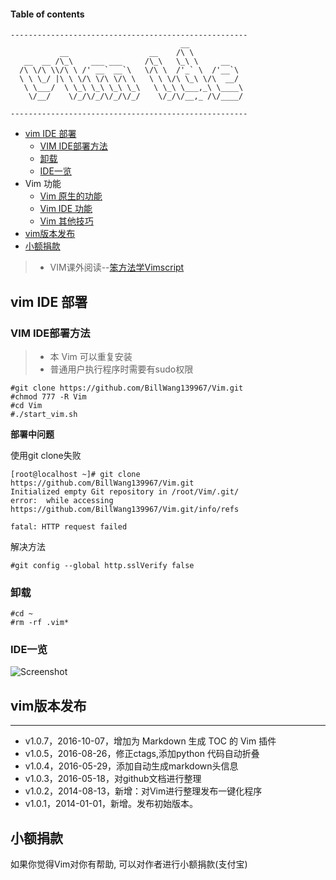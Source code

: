 #### Table of contents

```
-----------------------------------------------------
                                      __            
           __                  __    /\ \           
   __  __ /\_\    ___ ___     /\_\   \_\ \     __   
  /\ \/\ \\/\ \ /' __` __`\   \/\ \  /'_` \  /'__`\ 
  \ \ \_/ |\ \ \/\ \/\ \/\ \   \ \ \/\ \_\ \/\  __/ 
   \ \___/  \ \_\ \_\ \_\ \_\   \ \_\ \___,_\ \____\
    \/__/    \/_/\/_/\/_/\/_/    \/_/\/__,_ /\/____/

-----------------------------------------------------
```

* [vim IDE 部署](#vim-ide-部署)
	* [VIM IDE部署方法](#vim-ide部署方法)
	* [卸载](#卸载)
	* [IDE一览](#ide一览)
* Vim 功能 
    * [Vim 原生的功能](doc/vim.md)
    * [Vim IDE 功能](doc/ide.md)
    * [Vim 其他技巧](doc/skill.md)
* [vim版本发布](#vim版本发布)
* [小额捐款](#小额捐款)

> * VIM课外阅读--[笨方法学Vimscript](http://learnvimscriptthehardway.onefloweroneworld.com/)

## vim IDE 部署

### VIM IDE部署方法

> * 本 Vim 可以重复安装
> * 普通用户执行程序时需要有sudo权限

```
#git clone https://github.com/BillWang139967/Vim.git
#chmod 777 -R Vim
#cd Vim
#./start_vim.sh
```
**部署中问题**

使用git clone失败

```
[root@localhost ~]# git clone https://github.com/BillWang139967/Vim.git
Initialized empty Git repository in /root/Vim/.git/
error:  while accessing https://github.com/BillWang139967/Vim.git/info/refs

fatal: HTTP request failed
```
解决方法
```
#git config --global http.sslVerify false
```

### 卸载
```
#cd ~
#rm -rf .vim*
```

### IDE一览

![Screenshot](https://github.com/BillWang139967/Vim/raw/master/images/vim.jpg)

## vim版本发布 
----
* v1.0.7，2016-10-07，增加为 Markdown 生成 TOC 的 Vim 插件
* v1.0.5，2016-08-26，修正ctags,添加python 代码自动折叠
* v1.0.4，2016-05-29，添加自动生成markdown头信息
* v1.0.3，2016-05-18，对github文档进行整理
* v1.0.2，2014-08-13，新增：对Vim进行整理发布一键化程序 
* v1.0.1，2014-01-01，新增。发布初始版本。


## 小额捐款

如果你觉得Vim对你有帮助, 可以对作者进行小额捐款(支付宝)
